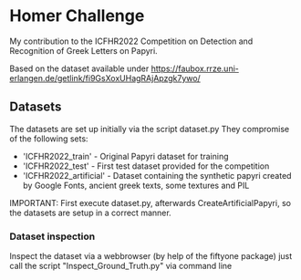 # Homer Challenge

My contribution to the ICFHR2022 Competition on Detection and Recognition of Greek Letters on Papyri.

Based on the dataset available under 
https://faubox.rrze.uni-erlangen.de/getlink/fi9GsXoxUHagRAjApzgk7ywo/


## Datasets
The datasets are set up initially via the script dataset.py
They compromise of the following sets:
* 'ICFHR2022_train' - Original Papyri dataset for training
* 'ICFHR2022_test' - First test dataset provided for the competition
* 'ICFHR2022_artificial' - Dataset containing the synthetic papyri created by Google Fonts, ancient greek texts, 
some textures and PIL

IMPORTANT: First execute dataset.py, afterwards CreateArtificialPapyri, so the datasets are setup in a correct manner.

### Dataset inspection
Inspect the dataset via a webbrowser (by help of the fiftyone package)
just call the script "Inspect_Ground_Truth.py" via command line 

